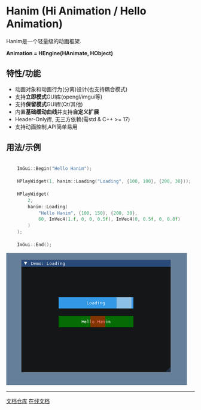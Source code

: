 # Hanim (Hi Animation / Hello Animation)

Hanim是一个轻量级的动画框架.

**Animation =  HEngine(HAnimate, HObject)**

## 特性/功能

- 动画对象和动画行为(分离)设计(也支持耦合模式)
- 支持**立即模式**GUI库(opengl/imgui等)
- 支持**保留模式**GUI库(Qt/其他)
- 内置**基础缓动曲线**并支持**自定义扩展**
- Header-Only库, 无三方依赖(需std & C++ >= 17)
- 支持动画控制,API简单易用

## 用法/示例

```cpp

    ImGui::Begin("Hello Hanim");

    HPlayWidget(1, hanim::Loading("Loading", {100, 100}, {200, 30}));

    HPlayWidget(
        2,
        hanim::Loading(
            "Hello Hanim", {100, 150}, {200, 30},
            60, ImVec4(1.f, 0, 0, 0.5f), ImVec4(0, 0.5f, 0, 0.8f)
        )
    );

    ImGui::End();

```

![hanim-loading](docs/imgs/hanim.demo.loading.gif)

---

[文档仓库](https://github.com/Sunrisepeak/hanim-docs)
[在线文档](https://speaks-organization.gitbook.io/hanim+imgui-dong-hua-kong-jian-she-ji/)